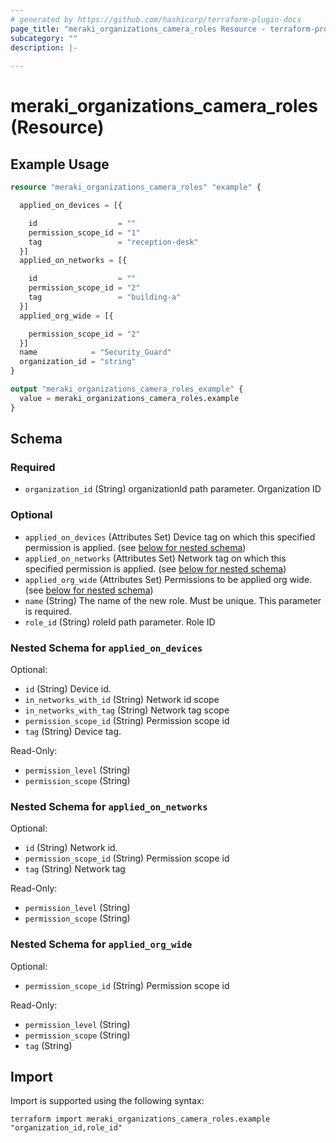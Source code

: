 ```yaml
---
# generated by https://github.com/hashicorp/terraform-plugin-docs
page_title: "meraki_organizations_camera_roles Resource - terraform-provider-meraki"
subcategory: ""
description: |-
  
---
```


# meraki_organizations_camera_roles (Resource)



## Example Usage

```terraform
resource "meraki_organizations_camera_roles" "example" {

  applied_on_devices = [{

    id                  = ""
    permission_scope_id = "1"
    tag                 = "reception-desk"
  }]
  applied_on_networks = [{

    id                  = ""
    permission_scope_id = "2"
    tag                 = "building-a"
  }]
  applied_org_wide = [{

    permission_scope_id = "2"
  }]
  name            = "Security_Guard"
  organization_id = "string"
}

output "meraki_organizations_camera_roles_example" {
  value = meraki_organizations_camera_roles.example
}
```

<!-- schema generated by tfplugindocs -->
## Schema

### Required

- `organization_id` (String) organizationId path parameter. Organization ID

### Optional

- `applied_on_devices` (Attributes Set) Device tag on which this specified permission is applied. (see [below for nested schema](#nestedatt--applied_on_devices))
- `applied_on_networks` (Attributes Set) Network tag on which this specified permission is applied. (see [below for nested schema](#nestedatt--applied_on_networks))
- `applied_org_wide` (Attributes Set) Permissions to be applied org wide. (see [below for nested schema](#nestedatt--applied_org_wide))
- `name` (String) The name of the new role. Must be unique. This parameter is required.
- `role_id` (String) roleId path parameter. Role ID

<a id="nestedatt--applied_on_devices"></a>
### Nested Schema for `applied_on_devices`

Optional:

- `id` (String) Device id.
- `in_networks_with_id` (String) Network id scope
- `in_networks_with_tag` (String) Network tag scope
- `permission_scope_id` (String) Permission scope id
- `tag` (String) Device tag.

Read-Only:

- `permission_level` (String)
- `permission_scope` (String)


<a id="nestedatt--applied_on_networks"></a>
### Nested Schema for `applied_on_networks`

Optional:

- `id` (String) Network id.
- `permission_scope_id` (String) Permission scope id
- `tag` (String) Network tag

Read-Only:

- `permission_level` (String)
- `permission_scope` (String)


<a id="nestedatt--applied_org_wide"></a>
### Nested Schema for `applied_org_wide`

Optional:

- `permission_scope_id` (String) Permission scope id

Read-Only:

- `permission_level` (String)
- `permission_scope` (String)
- `tag` (String)

## Import

Import is supported using the following syntax:

```shell
terraform import meraki_organizations_camera_roles.example "organization_id,role_id"
```
